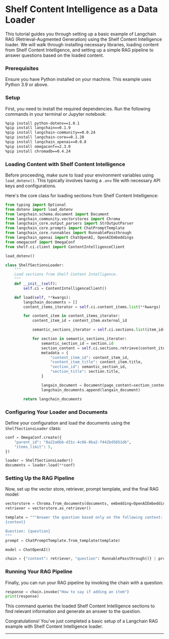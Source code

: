 # Shelf Content Intelligence as a Data Loader

This tutorial guides you through setting up a basic example of Langchain RAG (Retrieval-Augmented Generation) using the Shelf Content Intelligence loader. We will walk through installing necessary libraries, loading content from Shelf Content Intelligence, and setting up a simple RAG pipeline to answer questions based on the loaded content.

### Prerequisites

Ensure you have Python installed on your machine. This example uses Python 3.9 or above.

### Setup

First, you need to install the required dependencies. Run the following commands in your terminal or Jupyter notebook:

```bash
%pip install python-dotenv==1.0.1
%pip install langchain==0.1.9
%pip install langchain-community==0.0.24
%pip install langchain-core==0.1.28
%pip install langchain_openai==0.0.8
%pip install omegaconf==2.3.0
%pip install chromadb==0.4.24
```

### Loading Content with Shelf Content Intelligence

Before proceeding, make sure to load your environment variables using `load_dotenv()`. This typically involves having a `.env` file with necessary API keys and configurations.

Here's the core class for loading sections from Shelf Content Intelligence:

```python
from typing import Optional
from dotenv import load_dotenv
from langchain.schema.document import Document
from langchain_community.vectorstores import Chroma
from langchain_core.output_parsers import StrOutputParser
from langchain_core.prompts import ChatPromptTemplate
from langchain_core.runnables import RunnablePassthrough
from langchain_openai import ChatOpenAI, OpenAIEmbeddings
from omegaconf import OmegaConf
from shelf.ci.client import ContentIntelligenceClient

load_dotenv()

class ShelfSectionsLoader:
    """
    Load sections from Shelf Content Intelligence.
    """
    def __init__(self):
        self.ci = ContentIntelligenceClient()

    def load(self, **kwargs):
        langchain_documents = []
        content_items_iterator = self.ci.content_items.list(**kwargs)

        for content_item in content_items_iterator:
            content_item_id = content_item.external_id

            semantic_sections_iterator = self.ci.sections.list(item_id=content_item_id)

            for section in semantic_sections_iterator:
                semantic_section_id = section.id
                section_content = self.ci.sections.retrieve(content_item_id, semantic_section_id)
                metadata = {
                    "content_item_id": content_item_id,
                    "content_item_title": content_item.title,
                    "section_id": semantic_section_id,
                    "section_title": section.title,
                }

                langain_document = Document(page_content=section_content, metadata=metadata)
                langchain_documents.append(langain_document)

        return langchain_documents
```

### Configuring Your Loader and Documents

Define your configuration and load the documents using the `ShelfSectionsLoader` class:

```python
conf = OmegaConf.create({
    "parent_id": "8a22a6bb-d31c-4c66-8ba2-f442bd5851db",
    "items_limit": 5,
})

loader = ShelfSectionsLoader()
documents = loader.load(**conf)
```

### Setting Up the RAG Pipeline

Now, set up the vector store, retriever, prompt template, and the final RAG model:

```python
vectorstore = Chroma.from_documents(documents, embedding=OpenAIEmbeddings())
retriever = vectorstore.as_retriever()

template = """Answer the question based only on the following context:
{context}

Question: {question}
"""
prompt = ChatPromptTemplate.from_template(template)

model = ChatOpenAI()

chain = {"context": retriever, "question": RunnablePassthrough()} | prompt | model | StrOutputParser()
```

### Running Your RAG Pipeline

Finally, you can run your RAG pipeline by invoking the chain with a question:

```python
response = chain.invoke("How to say if adding an item")
print(response)
```

This command queries the loaded Shelf Content Intelligence sections to find relevant information and generate an answer to the question.

Congratulations! You've just completed a basic setup of a Langchain RAG example with Shelf Content Intelligence loader.

***
